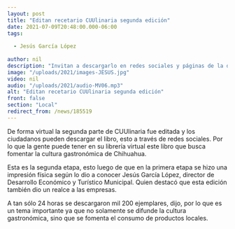 ```yaml
---
layout: post
title: "Editan recetario CUUlinaria segunda edición"
date: 2021-07-09T20:48:00.000-06:00
tags:
  
  - Jesús García López
  
author: nil
description: "Invitan a descargarlo en redes sociales y páginas de la dependencia municipal."
image: "/uploads/2021/images-JESUS.jpg"
video: nil
audio: "/uploads/2021/audio-MV06.mp3"
alt: "Editan recetario CUUlinaria segunda edición"
front: false
section: "Local"
redirect_from: /news/185519
---
```


De forma virtual la segunda parte de CUUlinaria fue editada y los ciudadanos pueden descargar el libro, esto a través de redes sociales. Por lo que la gente puede tener en su librería virtual este libro que busca fomentar la cultura gastronómica de Chihuahua.

Esta es la segunda etapa, esto luego de que en la primera etapa se hizo una impresión física según lo dio a conocer Jesús García López, director de Desarrollo Económico y Turístico Municipal. Quien destacó que esta edición también dio un realce a las empresas.

A tan sólo 24 horas se descargaron mil 200 ejemplares, dijo, por lo que es un tema importante ya que no solamente se difunde la cultura gastronómica, sino que se fomenta el consumo de productos locales.
